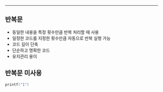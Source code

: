 
---

## 반복문

- 동일한 내용을 특정 횟수만큼 반복 처리할 때 사용
- 일정한 코드를 지정한 횟수만큼 자동으로 반복 실행 가능
- 코드 길이 단축
- 단순하고 명확한 코드
- 유지관리 용이

## 반복문 미사용

```C++
printf("1")
```
